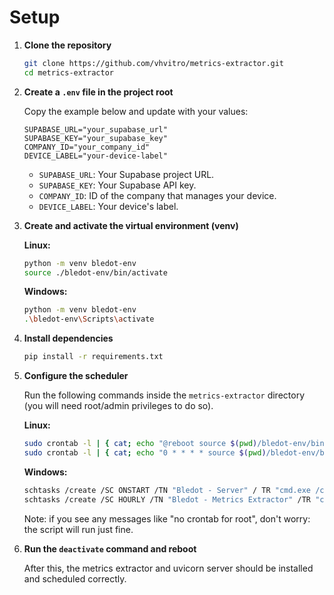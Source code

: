 # Setup

1. **Clone the repository**
   ```bash
   git clone https://github.com/vhvitro/metrics-extractor.git
   cd metrics-extractor

2. **Create a `.env` file in the project root**

    Copy the example below and update with your values:
    ```properties
    SUPABASE_URL="your_supabase_url"
    SUPABASE_KEY="your_supabase_key"
    COMPANY_ID="your_company_id"
    DEVICE_LABEL="your-device-label"
    ```
    - `SUPABASE_URL`: Your Supabase project URL.
    - `SUPABASE_KEY`: Your Supabase API key.
    - `COMPANY_ID`: ID of the company that manages your device.
    - `DEVICE_LABEL`: Your device's label.

3. **Create and activate the virtual environment (venv)**

    **Linux:**
    ```bash
    python -m venv bledot-env
    source ./bledot-env/bin/activate
    ```

    **Windows:**
    ```bash
    python -m venv bledot-env
    .\bledot-env\Scripts\activate
    ```

4. **Install dependencies**
    ```bash
    pip install -r requirements.txt
    ```

5. **Configure the scheduler**

    Run the following commands inside the `metrics-extractor` directory (you will need root/admin privileges to do so).

    **Linux:**
    ```bash
    sudo crontab -l | { cat; echo "@reboot source $(pwd)/bledot-env/bin/activate; uvicorn main:app --app-dir $(pwd); deactivate # Bledot - Server"; } | sudo crontab -
    sudo crontab -l | { cat; echo "0 * * * * source $(pwd)/bledot-env/bin/activate; python $(pwd)/extract_linux.py; deactivate # Bledot - Metrics Extractor"; } | sudo crontab -
    ```

    **Windows:**
    ```bash
    schtasks /create /SC ONSTART /TN "Bledot - Server" / TR "cmd.exe /c '%CD%\bledot-env\Scripts\activate & uvicorn main:app --app-dir %CD% & deactivate'" /RU SYSTEM /RL HIGHEST
    schtasks /create /SC HOURLY /TN "Bledot - Metrics Extractor" /TR "cmd.exe /c '%CD%\bledot-env\Scripts\activate & python %CD%\extract_win.py & deactivate'" /RL HIGHEST
    ```

    Note: if you see any messages like "no crontab for root", don't worry: the script will run just fine.

6. **Run the `deactivate` command and reboot**

    After this, the metrics extractor and uvicorn server should be installed and scheduled correctly.
